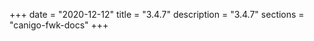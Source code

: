 +++
date        = "2020-12-12"
title       = "3.4.7"
description = "3.4.7"
sections    = "canigo-fwk-docs"
+++